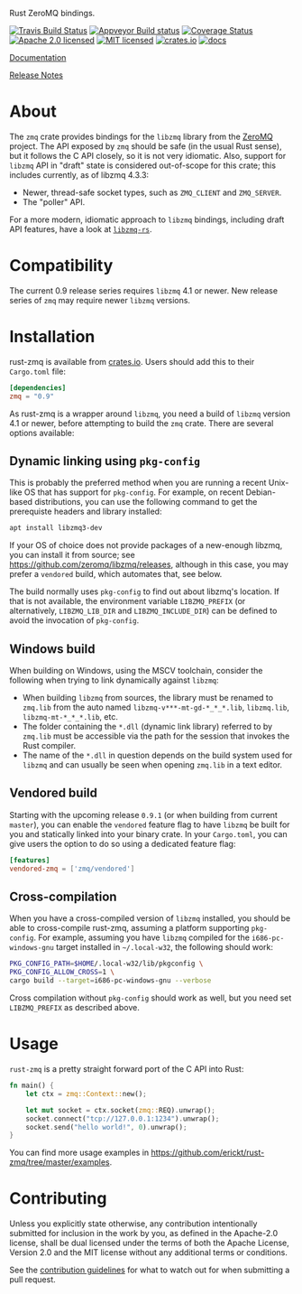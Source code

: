 Rust ZeroMQ bindings.

[![Travis Build Status](https://travis-ci.org/erickt/rust-zmq.png?branch=master)](https://travis-ci.org/erickt/rust-zmq)
[![Appveyor Build status](https://ci.appveyor.com/api/projects/status/xhytsx4jwyb9qk7m?svg=true)](https://ci.appveyor.com/project/erickt/rust-zmq)
[![Coverage Status](https://coveralls.io/repos/erickt/erickt-zmq/badge.svg?branch=master)](https://coveralls.io/r/erickt/erickt-zmq?branch=master)
[![Apache 2.0 licensed](https://img.shields.io/badge/license-Apache2.0-blue.svg)](./LICENSE-APACHE)
[![MIT licensed](https://img.shields.io/badge/license-MIT-blue.svg)](./LICENSE-MIT)
[![crates.io](http://meritbadge.herokuapp.com/zmq)](https://crates.io/crates/zmq)
[![docs](https://docs.rs/zmq/badge.svg)](https://docs.rs/zmq)

[Documentation](https://docs.rs/crate/zmq/)

[Release Notes](https://github.com/erickt/rust-zmq/tree/master/NEWS.md)

# About

The `zmq` crate provides bindings for the `libzmq` library from the
[ZeroMQ](https://zeromq.org/) project. The API exposed by `zmq` should
be safe (in the usual Rust sense), but it follows the C API closely,
so it is not very idiomatic. Also, support for `libzmq` API in "draft"
state is considered out-of-scope for this crate; this includes
currently, as of libzmq 4.3.3:

- Newer, thread-safe socket types, such as `ZMQ_CLIENT` and
  `ZMQ_SERVER`.
- The "poller" API.

For a more modern, idiomatic approach to `libzmq` bindings, including
draft API features, have a look at
[`libzmq-rs`](https://github.com/jean-airoldie/libzmq-rs).

# Compatibility

The current 0.9 release series requires `libzmq` 4.1 or newer. New
release series of `zmq` may require newer `libzmq` versions.

# Installation

rust-zmq is available from [crates.io](https://crates.io). Users
should add this to their `Cargo.toml` file:

```toml
[dependencies]
zmq = "0.9"
```

As rust-zmq is a wrapper around `libzmq`, you need a build of `libzmq`
version 4.1 or newer, before attempting to build the `zmq`
crate. There are several options available:

## Dynamic linking using `pkg-config`

This is probably the preferred method when you are running a recent
Unix-like OS that has support for `pkg-config`. For example, on recent
Debian-based distributions, you can use the following command to get
the prerequiste headers and library installed:

```sh
apt install libzmq3-dev
```

If your OS of choice does not provide packages of a new-enough libzmq,
you can install it from source; see
<https://github.com/zeromq/libzmq/releases>, although in this case,
you may prefer a `vendored` build, which automates that, see below.

The build normally uses `pkg-config` to find out about libzmq's
location. If that is not available, the environment variable
`LIBZMQ_PREFIX` (or alternatively, `LIBZMQ_LIB_DIR` and
`LIBZMQ_INCLUDE_DIR`) can be defined to avoid the invocation of
`pkg-config`.

## Windows build

When building on Windows, using the MSCV toolchain, consider the
following when trying to link dynamically against `libzmq`:

- When building `libzmq` from sources, the library must be renamed
  to `zmq.lib` from the auto named `libzmq-v***-mt-gd-*_*_*.lib`,
  `libzmq.lib`, `libzmq-mt-*_*_*.lib`, etc.
- The folder containing the `*.dll` (dynamic link library)
  referred to by `zmq.lib` must be accessible via the path for
  the session that invokes the Rust compiler.
- The name of the `*.dll` in question depends on the build system
  used for `libzmq` and can usually be seen when opening `zmq.lib`
  in a text editor.

## Vendored build

Starting with the upcoming release `0.9.1` (or when building from
current `master`), you can enable the `vendored` feature flag to have
`libzmq` be built for you and statically linked into your binary
crate. In your `Cargo.toml`, you can give users the option to do so
using a dedicated feature flag:

```toml
[features]
vendored-zmq = ['zmq/vendored']
```

## Cross-compilation

When you have a cross-compiled version of `libzmq` installed, you
should be able to cross-compile rust-zmq, assuming a platform
supporting `pkg-config`. For example, assuming you have `libzmq`
compiled for the `i686-pc-windows-gnu` target installed in
`~/.local-w32`, the following should work:

```sh
PKG_CONFIG_PATH=$HOME/.local-w32/lib/pkgconfig \
PKG_CONFIG_ALLOW_CROSS=1 \
cargo build --target=i686-pc-windows-gnu --verbose
```

Cross compilation without `pkg-config` should work as well, but you
need set `LIBZMQ_PREFIX` as described above.

# Usage

`rust-zmq` is a pretty straight forward port of the C API into Rust:

```rust
fn main() {
    let ctx = zmq::Context::new();

    let mut socket = ctx.socket(zmq::REQ).unwrap();
    socket.connect("tcp://127.0.0.1:1234").unwrap();
    socket.send("hello world!", 0).unwrap();
}
```

You can find more usage examples in
https://github.com/erickt/rust-zmq/tree/master/examples.

# Contributing

Unless you explicitly state otherwise, any contribution intentionally
submitted for inclusion in the work by you, as defined in the
Apache-2.0 license, shall be dual licensed under the terms of both the
Apache License, Version 2.0 and the MIT license without any additional
terms or conditions.

See the [contribution guidelines] for what to watch out for when
submitting a pull request.

[contribution guidelines]: ./CONTRIBUTING.md
